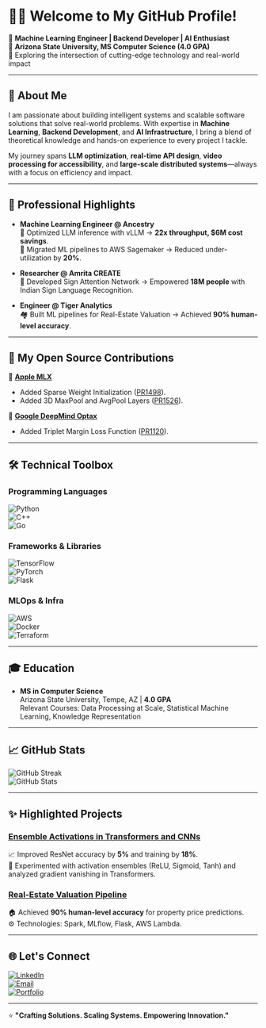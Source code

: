 # 👨‍💻 Welcome to My GitHub Profile!  

🌟 **Machine Learning Engineer | Backend Developer | AI Enthusiast**  
📍 **Arizona State University, MS Computer Science (4.0 GPA)**  
🔎 Exploring the intersection of cutting-edge technology and real-world impact  

---

## 🚀 About Me
I am passionate about building intelligent systems and scalable software solutions that solve real-world problems. With expertise in **Machine Learning**, **Backend Development**, and **AI Infrastructure**, I bring a blend of theoretical knowledge and hands-on experience to every project I tackle.  

My journey spans **LLM optimization**, **real-time API design**, **video processing for accessibility**, and **large-scale distributed systems**—always with a focus on efficiency and impact.

---

## 💼 Professional Highlights

- **Machine Learning Engineer @ Ancestry**  
  🌟 Optimized LLM inference with vLLM → **22x throughput, $6M cost savings**.  
  🌟 Migrated ML pipelines to AWS Sagemaker → Reduced under-utilization by **20%**.

- **Researcher @ Amrita CREATE**  
  🧠 Developed Sign Attention Network → Empowered **18M people** with Indian Sign Language Recognition.

- **Engineer @ Tiger Analytics**  
  🏘️ Built ML pipelines for Real-Estate Valuation → Achieved **90% human-level accuracy**.  

---

## 🔭 My Open Source Contributions

🌟 **[Apple MLX](https://github.com/apple/mlx)**  
- Added Sparse Weight Initialization ([PR1498](https://github.com/apple/mlx/pull/1498)).  
- Added 3D MaxPool and AvgPool Layers ([PR1526](https://github.com/apple/mlx/pull/1526)).  

🌟 **[Google DeepMind Optax](https://github.com/deepmind/optax)**  
- Added Triplet Margin Loss Function ([PR1120](https://github.com/deepmind/optax/pull/1120)).  

---

## 🛠️ Technical Toolbox  

### **Programming Languages**  
![Python](https://img.shields.io/badge/Python-3776AB?style=for-the-badge&logo=python&logoColor=white)  
![C++](https://img.shields.io/badge/C++-00599C?style=for-the-badge&logo=cplusplus&logoColor=white)  
![Go](https://img.shields.io/badge/Go-00ADD8?style=for-the-badge&logo=go&logoColor=white)  

### **Frameworks & Libraries**  
![TensorFlow](https://img.shields.io/badge/TensorFlow-FF6F00?style=for-the-badge&logo=tensorflow&logoColor=white)  
![PyTorch](https://img.shields.io/badge/PyTorch-EE4C2C?style=for-the-badge&logo=pytorch&logoColor=white)  
![Flask](https://img.shields.io/badge/Flask-000000?style=for-the-badge&logo=flask&logoColor=white)  

### **MLOps & Infra**  
![AWS](https://img.shields.io/badge/AWS-232F3E?style=for-the-badge&logo=amazon-aws&logoColor=white)  
![Docker](https://img.shields.io/badge/Docker-2496ED?style=for-the-badge&logo=docker&logoColor=white)  
![Terraform](https://img.shields.io/badge/Terraform-623CE4?style=for-the-badge&logo=terraform&logoColor=white)  

---

## 🎓 Education  

- **MS in Computer Science**  
  Arizona State University, Tempe, AZ | **4.0 GPA**  
  Relevant Courses: Data Processing at Scale, Statistical Machine Learning, Knowledge Representation  

---

## 📈 GitHub Stats  

![GitHub Streak](https://github-readme-streak-stats.herokuapp.com?user=your-username&theme=dark&hide_border=true)  
![GitHub Stats](https://github-readme-stats.vercel.app/api?username=your-username&show_icons=true&theme=dark&hide_border=true)  

---

## ✨ Highlighted Projects  

### [Ensemble Activations in Transformers and CNNs](https://github.com/your-project-link)  
📈 Improved ResNet accuracy by **5%** and training by **18%**.  
🔬 Experimented with activation ensembles (ReLU, Sigmoid, Tanh) and analyzed gradient vanishing in Transformers.  

### [Real-Estate Valuation Pipeline](https://github.com/your-project-link)  
🏠 Achieved **90% human-level accuracy** for property price predictions.  
⚙️ Technologies: Spark, MLflow, Flask, AWS Lambda.  

---

## 🌐 Let's Connect  

[![LinkedIn](https://img.shields.io/badge/LinkedIn-0077B5?style=for-the-badge&logo=linkedin&logoColor=white)](https://www.linkedin.com/in/your-profile)  
[![Email](https://img.shields.io/badge/Email-EA4335?style=for-the-badge&logo=gmail&logoColor=white)](mailto:your.email@example.com)  
[![Portfolio](https://img.shields.io/badge/Portfolio-242424?style=for-the-badge&logo=vercel&logoColor=white)](https://yourportfolio.com)  

---

⭐ **"Crafting Solutions. Scaling Systems. Empowering Innovation."**  
